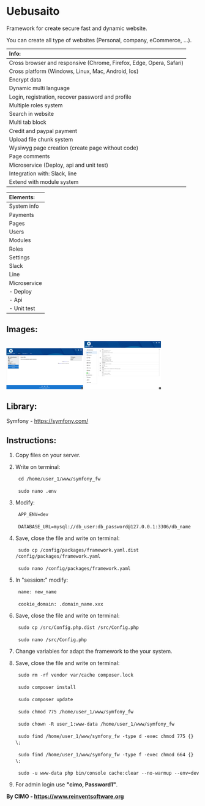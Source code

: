 Uebusaito
==============

Framework for create secure fast and dynamic website.

You can create all type of websites (Personal, company, eCommerce, ...).

| Info: |
|:---|
| Cross browser and responsive (Chrome, Firefox, Edge, Opera, Safari) |
| Cross platform (Windows, Linux, Mac, Android, Ios) |
| Encrypt data |
| Dynamic multi language |
| Login, registration, recover password and profile |
| Multiple roles system |
| Search in website |
| Multi tab block |
| Credit and paypal payment |
| Upload file chunk system |
| Wysiwyg page creation (create page without code) |
| Page comments |
| Microservice (Deploy, api and unit test) |
| Integration with: Slack, line |
| Extend with module system |

| Elements: |
|:---|
| System info |
| Payments |
| Pages |
| Users |
| Modules |
| Roles |
| Settings |
| Slack |
| Line |
| Microservice |
| - Deploy |
| - Api |
| - Unit test |

## Images:
<img src="screenshots/1.png" width="200" alt="1.png"/>
<img src="screenshots/2.png" width="200" alt="2.png"/>

## Library:
Symfony - https://symfony.com/

## Instructions:
1) Copy files on your server.

2) Write on terminal:

        cd /home/user_1/www/symfony_fw
        
        sudo nano .env

3) Modify:

        APP_ENV=dev
        
        DATABASE_URL=mysql://db_user:db_password@127.0.0.1:3306/db_name

4) Save, close the file and write on terminal:

        sudo cp /config/packages/framework.yaml.dist /config/packages/framework.yaml
        
        sudo nano /config/packages/framework.yaml
        
5) In "session:" modify:

        name: new_name
        
        cookie_domain: .domain_name.xxx

6) Save, close the file and write on terminal:

        sudo cp /src/Config.php.dist /src/Config.php
        
        sudo nano /src/Config.php

7) Change variables for adapt the framework to the your system.

8) Save, close the file and write on terminal:

        sudo rm -rf vendor var/cache composer.lock
        
        sudo composer install
        
        sudo composer update
        
        sudo chmod 775 /home/user_1/www/symfony_fw
        
        sudo chown -R user_1:www-data /home/user_1/www/symfony_fw
        
        sudo find /home/user_1/www/symfony_fw -type d -exec chmod 775 {} \;
        
        sudo find /home/user_1/www/symfony_fw -type f -exec chmod 664 {} \;
        
        sudo -u www-data php bin/console cache:clear --no-warmup --env=dev

7) For admin login use <b>"cimo, Password1"</b>.

<b>By CIMO - https://www.reinventsoftware.org</b>